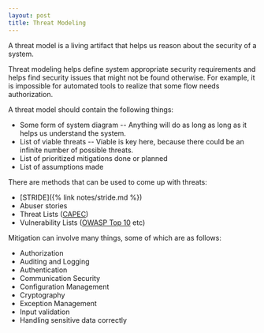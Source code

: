 ```yaml
---
layout: post
title: Threat Modeling
---
```

A threat model is a living artifact that helps us reason about the security of a system.

Threat modeling helps define system appropriate security requirements and helps
find security issues that might not be found otherwise. For example, it is impossible
for automated tools to realize that some flow needs authorization.

A threat model should contain the following things:

* Some form of system diagram -- Anything will do as long as long as it helps us understand the system.
* List of viable threats -- Viable is key here, because there could be an infinite number of possible threats.
* List of prioritized mitigations done or planned
* List of assumptions made

There are methods that can be used to come up with threats:

* [STRIDE]({% link notes/stride.md %})
* Abuser stories 
* Threat Lists ([CAPEC]())
* Vulnerability Lists ([OWASP Top 10]() etc)

Mitigation can involve many things, some of which are as follows:

* Authorization
* Auditing and Logging
* Authentication
* Communication Security
* Configuration Management
* Cryptography
* Exception Management
* Input validation
* Handling sensitive data correctly